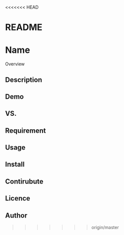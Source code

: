 <<<<<<< HEAD
# README

Name
====

Overview


## Description

## Demo

## VS.

## Requirement

## Usage

## Install

## Contirubute

## Licence

## Author

>>>>>>> origin/master
